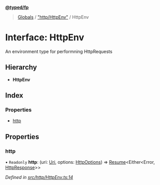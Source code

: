 **[@typed/fp](../README.md)**

> [Globals](../globals.md) / ["http/HttpEnv"](../modules/_http_httpenv_.md) / HttpEnv

# Interface: HttpEnv

An environment type for performning HttpRequests

## Hierarchy

* **HttpEnv**

## Index

### Properties

* [http](_http_httpenv_.httpenv.md#http)

## Properties

### http

• `Readonly` **http**: (uri: [Uri](../modules/_uri_exports_.uri.md), options: [HttpOptions](../modules/_http_httpenv_.md#httpoptions)) => [Resume](../modules/_resume_resume_.md#resume)\<Either\<Error, [HttpResponse](_http_httpresponse_.httpresponse.md)>>

*Defined in [src/http/HttpEnv.ts:14](https://github.com/TylorS/typed-fp/blob/f129829/src/http/HttpEnv.ts#L14)*
